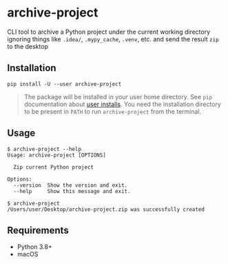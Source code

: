 # archive-project

CLI tool to archive a Python project under the current working directory
ignoring things like `.idea/`, `.mypy_cache`, `.venv`, etc. and send the
result `zip` to the desktop

## Installation

`pip install -U --user archive-project`

> The package will be installed in your user home directory. See `pip`
> documentation about [user installs][1]. You need the installation directory
> to be present in `PATH` to run `archive-project` from the terminal.

## Usage

```console
$ archive-project --help
Usage: archive-project [OPTIONS]

  Zip current Python project

Options:
  --version  Show the version and exit.
  --help     Show this message and exit.

$ archive-project
/Users/user/Desktop/archive-project.zip was successfully created
```

## Requirements

- Python 3.8+
- macOS

[1]: https://pip.pypa.io/en/latest/user_guide/#user-installs
